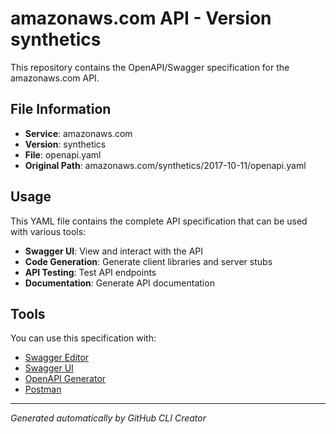 # amazonaws.com API - Version synthetics

This repository contains the OpenAPI/Swagger specification for the amazonaws.com API.

## File Information

- **Service**: amazonaws.com
- **Version**: synthetics
- **File**: openapi.yaml
- **Original Path**: amazonaws.com/synthetics/2017-10-11/openapi.yaml

## Usage

This YAML file contains the complete API specification that can be used with various tools:

- **Swagger UI**: View and interact with the API
- **Code Generation**: Generate client libraries and server stubs
- **API Testing**: Test API endpoints
- **Documentation**: Generate API documentation

## Tools

You can use this specification with:

- [Swagger Editor](https://editor.swagger.io/)
- [Swagger UI](https://swagger.io/tools/swagger-ui/)
- [OpenAPI Generator](https://openapi-generator.tech/)
- [Postman](https://www.postman.com/)

---

*Generated automatically by GitHub CLI Creator*
